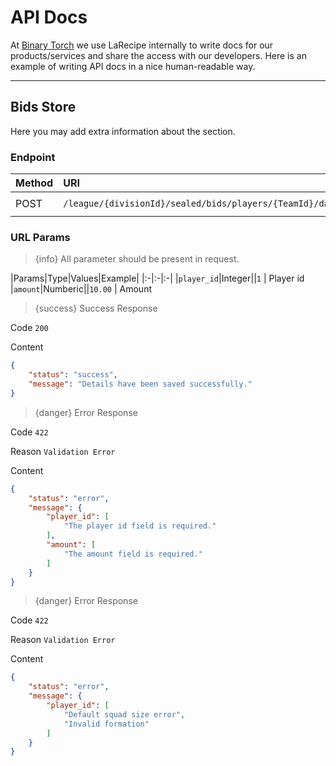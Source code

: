 # API Docs

At [Binary Torch](https://binarytorch.com.my/) we use LaRecipe internally to write docs for our products/services and share the access with our developers. Here is an example of writing API docs in a nice human-readable way.

---
<a name="division_edit"></a>
## Bids Store

Here you may add extra information about the section.

### Endpoint

|Method|URI|Headers|
|:-|:-|:-|
|POST|`/league/{divisionId}/sealed/bids/players/{TeamId}/data/store`|`Bearer Token`|

### URL Params

> {info} All parameter should be present in request.

|Params|Type|Values|Example|
|:-|:-|:-|
|`player_id`|Integer||`1` | Player id
|`amount`|Numberic||`10.00` | Amount

> {success} Success Response

Code `200`

Content

```json
{
    "status": "success",
    "message": "Details have been saved successfully."
}
```

> {danger} Error Response

Code `422`

Reason `Validation Error`

Content

```json
{
    "status": "error",
    "message": {
        "player_id": [
            "The player id field is required."
        ],
        "amount": [
            "The amount field is required."
        ]
    }
}
```

> {danger} Error Response

Code `422`

Reason `Validation Error`

Content

```json
{
    "status": "error",
    "message": {
        "player_id": [
            "Default squad size error",
            "Invalid formation"
        ]
    }
}
```
